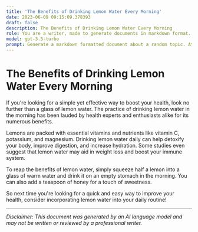```yaml
---
title: 'The Benefits of Drinking Lemon Water Every Morning'
date: 2023-06-09 09:15:09.378393
draft: false
description: The Benefits of Drinking Lemon Water Every Morning
role: You are a writer, made to generate documents in markdown format. It is very important that all of the documents you generate are in valid markdown format.
model: gpt-3.5-turbo
prompt: Generate a markdown formatted document about a random topic. At the bottom, include a disclaimer explaining that the document was generated by you. The first line of the document should be the title. Make sure that the entire document is in proper markdown format, using a mix of various tags to make the document visually appealing.
---
```


# The Benefits of Drinking Lemon Water Every Morning

If you're looking for a simple yet effective way to boost your health, look no further than a glass of lemon water. The practice of drinking lemon water in the morning has been lauded by health experts and enthusiasts alike for its numerous benefits.

Lemons are packed with essential vitamins and nutrients like vitamin C, potassium, and magnesium. Drinking lemon water daily can help detoxify your body, improve digestion, and increase hydration. Some studies even suggest that lemon water may aid in weight loss and boost your immune system.

To reap the benefits of lemon water, simply squeeze half a lemon into a glass of warm water and drink it on an empty stomach in the morning. You can also add a teaspoon of honey for a touch of sweetness.

So next time you're looking for a quick and easy way to improve your health, consider incorporating lemon water into your daily routine!

---

*Disclaimer: This document was generated by an AI language model and may not be written or reviewed by a professional writer.*